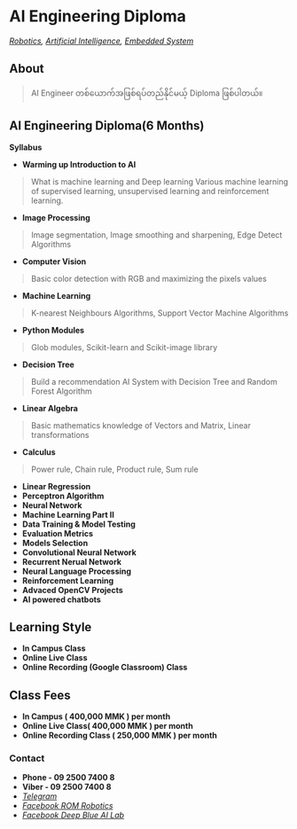 # AI Engineering Diploma
*[Robotics](./robotics_engineering.md),  [Artificial Intelligence](./artificial_intelligence_engineering.md),  [Embedded System](./embedded_engineering.md)*

## About
> AI Engineer တစ်ယောက်အဖြစ်ရပ်တည်နိုင်မယ့် Diploma ဖြစ်ပါတယ်။

## AI Engineering Diploma(6 Months)
**Syllabus**

- **Warming up Introduction to AI**
> What is machine learning and Deep learning
Various machine learning of supervised learning, unsupervised learning and reinforcement
learning.
- **Image Processing**
> Image segmentation, Image smoothing and sharpening, Edge Detect Algorithms
- **Computer Vision**
> Basic color detection with RGB and maximizing the pixels values
- **Machine Learning**
> K-nearest Neighbours Algorithms, Support Vector Machine Algorithms
- **Python Modules**
> Glob modules, Scikit-learn and Scikit-image library
- **Decision Tree**
> Build a recommendation AI System with Decision Tree and Random Forest Algorithm
- **Linear Algebra**
> Basic mathematics knowledge of Vectors and Matrix, Linear transformations
- **Calculus**
> Power rule, Chain rule, Product rule, Sum rule
- **Linear Regression**
- **Perceptron Algorithm**
- **Neural Network**
- **Machine Learning Part II**
- **Data Training & Model Testing**
- **Evaluation Metrics**
- **Models Selection**
- **Convolutional Neural Network**
- **Recurrent Nerual Network**
- **Neural Language Processing**
- **Reinforcement Learning**
- **Advaced OpenCV Projects**
- **AI powered chatbots**



## Learning Style 
- **In Campus Class**
- **Online Live Class**
- **Online Recording (Google Classroom) Class**

## Class Fees 
- **In Campus ( 400,000 MMK ) per month**
- **Online Live Class( 400,000 MMK ) per month**
- **Online Recording Class ( 250,000 MMK ) per month**

### Contact
- **Phone - 09 2500 7400 8**
- **Viber - 09 2500 7400 8**
- *[Telegram](https://t.me/rom_dynamics)*
- *[Facebook ROM Robotics](https://www.facebook.com/ROMROBOTS/)*
- *[Facebook Deep Blue AI Lab](https://www.facebook.com/deepblueailab/)*


